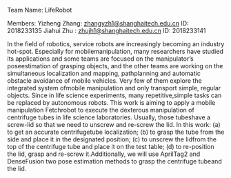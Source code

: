 Team Name: LifeRobot

Members:
Yizheng Zhang: zhangyzh1@shanghaitech.edu.cn   ID: 2018233135
Jiahui  Zhu  : zhujh1@shanghaitech.edu.cn      ID: 2018233141

In the field of robotics, service robots are increasingly becoming an industry hot-spot. Especially for mobilemanipulation, many researchers have studied its applications and some teams are focused on the manipulator’s poseestimation of grasping objects, and the other teams are working on the simultaneous localization and mapping, pathplanning and automatic obstacle avoidance of mobile vehicles. Very few of them explore the integrated system ofmobile manipulation and only transport simple, regular objects. Since in life science experiments, many repetitive,simple tasks can be replaced by autonomous robots. This work is aiming to apply a mobile manipulation Fetchrobot to execute the dexterous manipulation of centrifuge tubes in life science laboratories. Usually, those tubeshave a screw-lid so that we need to unscrew and re-screw the lid. In this work: (a) to get an accurate centrifugetube localization; (b) to grasp the tube from the side and place it in the designated position; (c) to unscrew the lidfrom the top of the centrifuge tube and place it on the test table; (d) to re-position the lid, grasp and re-screw it.Additionally, we will use AprilTag2 and DenseFusion two pose estimation methods to grasp the centrifuge tubeand the lid.
